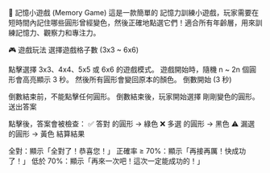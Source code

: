 🧠 記憶小遊戲 (Memory Game)
這是一款簡單的 記憶力訓練小遊戲，玩家需要在短時間內記住哪些圓形曾經變色，然後正確地點選它們！適合所有年齡層，用來訓練記憶力、觀察力和專注力。


🎮 遊戲玩法
選擇遊戲格子數 (3x3 ~ 6x6)

點擊選擇 3x3、4x4、5x5 或 6x6 的遊戲模式。
遊戲開始時，隨機 n ~ 2n 個圓形會高亮顯示 3 秒。
然後所有圓形會變回原本的顏色。
倒數開始 (3 秒)

倒數結束前，不能點擊任何圓形。
倒數結束後，玩家開始選擇 剛剛變色的圓形。
送出答案

點擊後，答案會被檢查：
✅ 答對 的圓形 → 綠色
❌ 多選 的圓形 → 黑色
⚠️ 漏選 的圓形 → 黃色
結算結果

全對：顯示「全對了！恭喜您！」
正確率 ≥ 70%：顯示「再接再厲！快成功了！」
低於 70%：顯示「再來一次吧！這次一定能成功的！」
